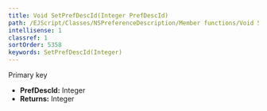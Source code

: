 ```yaml
---
title: Void SetPrefDescId(Integer PrefDescId)
path: /EJScript/Classes/NSPreferenceDescription/Member functions/Void SetPrefDescId(Integer p_0)
intellisense: 1
classref: 1
sortOrder: 5358
keywords: SetPrefDescId(Integer)
---
```



Primary key



* **PrefDescId:** Integer
* **Returns:** Integer


